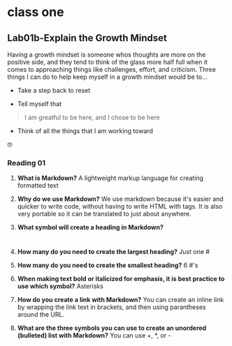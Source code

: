 # class one

## Lab01b-Explain the Growth Mindset

Having a growth mindset is someone whos thoughts are more on the positive side, and they tend to think of the glass more half full when it comes to approaching things like challenges, effort, and criticism.
Three things I can do to help keep myself in a growth mindset would be to...

- Take a step back to reset
* Tell myself that 
>I am greatful to be here, and I chose to be here
+ Think of all the things that I am working toward

 🤓
 

### Reading 01

1. **What is Markdown?**
A lightweight markup language for creating formatted text

2. **Why do we use Markdown?**
We use markdown because it's easier and quicker to write code, without having to write HTML with tags. It is also very portable so it can be translated to just about anywhere.

3. **What symbol will create a heading in Markdown?**
#

4. **How many do you need to create the largest heading?**
Just one #

5. **How many do you need to create the smallest heading?**
6 #'s

6. **When making text bold or italicized for emphasis, it is best practice to use which symbol?**
Asterisks

7. **How do you create a link with Markdown?**
You can create an inline link by wrapping the link text in brackets, and then using parantheses around the URL.


8. **What are the three symbols you can use to create an unordered (bulleted) list with Markdown?**
You can use +, *, or -


